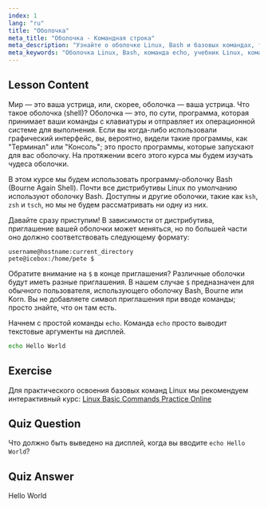 ```yaml
---
index: 1
lang: "ru"
title: "Оболочка"
meta_title: "Оболочка - Командная строка"
meta_description: "Узнайте о оболочке Linux, Bash и базовых командах, таких как 'echo'. Разберитесь с приглашениями оболочки и начните свой путь в Linux с этим руководством для начинающих."
meta_keywords: "Оболочка Linux, Bash, команда echo, учебник Linux, командная строка, Linux для начинающих, приглашение оболочки, руководство по Linux"
---
```


## Lesson Content

Мир — это ваша устрица, или, скорее, оболочка — ваша устрица. Что такое оболочка (shell)? Оболочка — это, по сути, программа, которая принимает ваши команды с клавиатуры и отправляет их операционной системе для выполнения. Если вы когда-либо использовали графический интерфейс, вы, вероятно, видели такие программы, как "Терминал" или "Консоль"; это просто программы, которые запускают для вас оболочку. На протяжении всего этого курса мы будем изучать чудеса оболочки.

В этом курсе мы будем использовать программу-оболочку Bash (Bourne Again Shell). Почти все дистрибутивы Linux по умолчанию используют оболочку Bash. Доступны и другие оболочки, такие как `ksh`, `zsh` и `tsch`, но мы не будем рассматривать ни одну из них.

Давайте сразу приступим! В зависимости от дистрибутива, приглашение вашей оболочки может меняться, но по большей части оно должно соответствовать следующему формату:

```plaintext
username@hostname:current_directory
pete@icebox:/home/pete $
```

Обратите внимание на `$` в конце приглашения? Различные оболочки будут иметь разные приглашения. В нашем случае `$` предназначен для обычного пользователя, использующего оболочку Bash, Bourne или Korn. Вы не добавляете символ приглашения при вводе команды; просто знайте, что он там есть.

Начнем с простой команды `echo`. Команда `echo` просто выводит текстовые аргументы на дисплей.

```bash
echo Hello World
```

## Exercise

Для практического освоения базовых команд Linux мы рекомендуем интерактивный курс: [Linux Basic Commands Practice Online](https://labex.io/ru/courses/linux-basic-commands-practice-online)

## Quiz Question

Что должно быть выведено на дисплей, когда вы вводите `echo Hello World`?

## Quiz Answer

Hello World
